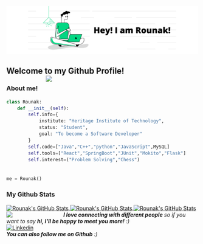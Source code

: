 ![](Profile_Banner.png)
## Welcome to my Github Profile! <img align='right' src="https://media.giphy.com/media/JKo6P5QyuFkuhLlfVq/giphy.gif" width="400">
### About me!
```python
class Rounak:
    def __init__(self):
        self.info={
            institute: "Heritage Institute of Technology",
            status: "Student",
            goal: "To become a Software Developer"
        }
        self.code=["Java","C++","python","JavaScript",MySQL]
        self.tools=["React","SpringBoot","JUnit","Mokito","Flask"]
        self.interest=("Problem Solving","Chess")
        
        
me = Rounak()
```
 
### My Github Stats
<!-- <img src="https://github-readme-stats.vercel.app/api?username=RounakNeogy&show_icons=true&theme=gotham" alt="Rounak's GitHub Stats"> <img  src="https://github-readme-stats.vercel.app/api/top-langs/?username=RounakNeogy&layout=compact&theme=gotham" alt="Rounak's GitHub Stats" />

<p align="center"><img align="center" src="https://github-readme-streak-stats.herokuapp.com/?user=RounakNeogy&show_icons=true&theme=tokyonight_duo" alt="Rounak's GitHub Stats"></p> -->
<!-- <img src="https://activity-graph.herokuapp.com/graph?username=RounakNeogy&theme=react-dark">
 -->
<a href="https://github.com/RounakNeogy/RounakNeogy">
  <img align="center" src="https://github-readme-stats.vercel.app/api/top-langs/?username=RounakNeogy&&show_icons=true&theme=gotham" alt="Rounak's GitHub Stats" />
</a>
<a href="https://github.com/RounakNeogy/RounakNeogy">
    <img align="center" src="https://github-readme-stats.vercel.app/api?username=RounakNeogy&show_icons=true&theme=gotham" alt="Rounak's GitHub Stats">
</a>
<a href="https://github.com/RounakNeogy/RounakNeogy">
    <img align="center" src="https://github-readme-streak-stats.herokuapp.com/?user=RounakNeogy&show_icons=true&theme=gotham" alt="Rounak's GitHub Stats">
</a>
<img align='left' src="https://media.giphy.com/media/LnQjpWaON8nhr21vNW/giphy.gif" width="150"><em><b>I love connecting with different people</b> so if you want to say <b>hi, I'll be happy to meet you more!</b> :)</em>
<br/>
<a href="https://www.linkedin.com/in/rounak-neogy-9a5518194/" title="linkedin"><img src="https://github.com/get-icon/geticon/raw/master/icons/linkedin.svg" alt="Linkedin" width="100px" height="40px"></a>
<br/>
<em><b>You can also follow me on Github</b> :)</em>
